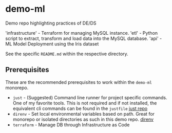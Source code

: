 # demo-ml

Demo repo highlighting practices of DE/DS

'infrastructure' - Terraform for managing MySQL instance.
'etl' - Python script to extract, transform and load data into the MySQL database.
'api' - ML Model Deployment using the Iris dataset

See the specific `README.md` within the respective directory.

## Prerequisites

These are the recommended prerequisites to work within the `demo-ml` monorepo.

- `just` - (Suggested) Command line runner for project specific commands. One of my favorite tools. This is not required and if not installed, the equivalent cli commands can be found in the `justfile` [just repo](https://github.com/casey/just)
- `direnv` - Set local environmental variables based on path. Great for monorepo or isolated directories as such in this demo repo. [direnv](https://direnv.net/)
- `terraform` - Manage DB through Infrastructure as Code
